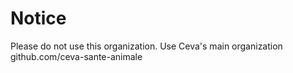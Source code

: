 # Notice

Please do not use this organization. Use Ceva's main organization github.com/ceva-sante-animale

